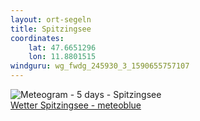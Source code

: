 ```yaml
---
layout: ort-segeln
title: Spitzingsee
coordinates:
    lat: 47.6651296
    lon: 11.8801515
windguru: wg_fwdg_245930_3_1590655757107
---
```

<img src="//my.meteoblue.com/visimage/meteogram_web?look=KILOMETER_PER_HOUR%2CCELSIUS%2CMILLIMETER&apikey=5838a18e295d&temperature=C&windspeed=kmh&precipitationamount=mm&winddirection=3char&city=Spitzingsee&iso2=de&lat=47.661301&lon=11.887600&asl=1089&tz=Europe%2FBerlin&lang=de&sig=5ae039d430354044ff03514c073ef852" srcset="//my.meteoblue.com/visimage/meteogram_web_hd?look=KILOMETER_PER_HOUR%2CCELSIUS%2CMILLIMETER&apikey=5838a18e295d&temperature=C&windspeed=kmh&precipitationamount=mm&winddirection=3char&city=Spitzingsee&iso2=de&lat=47.661301&lon=11.887600&asl=1089&tz=Europe%2FBerlin&lang=de&sig=2324fe8c179c06c644210dcdf795b9f4 1.4x" alt="Meteogram - 5 days - Spitzingsee"><a href="https://www.meteoblue.com/de/wetter/woche/spitzingsee_deutschland_3205568" target="_blank" style="display: block;">Wetter Spitzingsee - meteoblue</a>